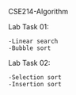 CSE214-Algorithm 

Lab Task 01:

    -Linear search
    -Bubble sort
    
Lab Task 02:

    -Selection sort 
    -Insertion sort
